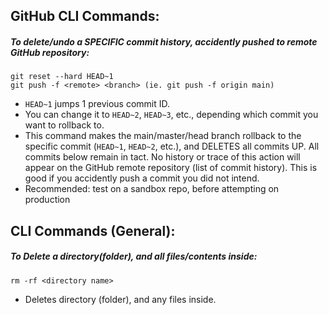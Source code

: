 ## GitHub CLI Commands:

##### To delete/undo a SPECIFIC commit history, accidently pushed to remote GitHub repository:
    git reset --hard HEAD~1 
    git push -f <remote> <branch> (ie. git push -f origin main)
    
-   `HEAD~1` jumps 1 previous commit ID. 
-   You can change it to `HEAD~2`, `HEAD~3`, etc., depending which commit you want to rollback to.
-   This command makes the main/master/head branch rollback to the specific commit (`HEAD~1`, `HEAD~2`, etc.), and DELETES all commits UP. All commits below remain in tact. No history or trace of this action will appear on the GitHub remote repository (list of commit history). This is good if you accidently push a commit you did not intend.
-   Recommended: test on a sandbox repo, before attempting on production

## CLI Commands (General):

##### To Delete a directory(folder), and all files/contents inside:
    rm -rf <directory name>
-   Deletes directory (folder), and any files inside.

